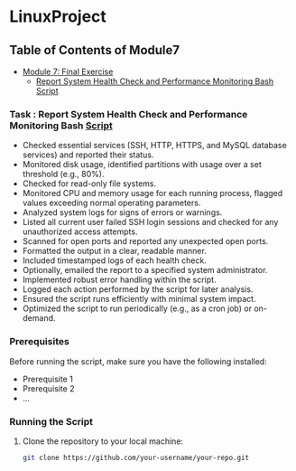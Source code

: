 # LinuxProject

## Table of Contents of Module7
- [Module 7: Final Exercise](#module-7-final-exercise)
  - [Report System Health Check and Performance Monitoring Bash Script](#exercise-report-system-health-check-and-performance-monitoring-bash-script)





### Task : Report System Health Check and Performance Monitoring Bash [Script](./Sys_HealthCeheck_Monitor)
- Checked essential services (SSH, HTTP, HTTPS, and MySQL database services) and reported their status.
- Monitored disk usage, identified partitions with usage over a set threshold (e.g., 80%).
- Checked for read-only file systems.
- Monitored CPU and memory usage for each running process, flagged values exceeding normal operating parameters.
- Analyzed system logs for signs of errors or warnings.
- Listed all current user failed SSH login sessions and checked for any unauthorized access attempts.
- Scanned for open ports and reported any unexpected open ports.
- Formatted the output in a clear, readable manner.
- Included timestamped logs of each health check.
- Optionally, emailed the report to a specified system administrator.
- Implemented robust error handling within the script.
- Logged each action performed by the script for later analysis.
- Ensured the script runs efficiently with minimal system impact.
- Optimized the script to run periodically (e.g., as a cron job) or on-demand.




### Prerequisites
Before running the script, make sure you have the following installed:

- Prerequisite 1
- Prerequisite 2
- ...

### Running the Script
1. Clone the repository to your local machine:

   ```bash
   git clone https://github.com/your-username/your-repo.git




 

